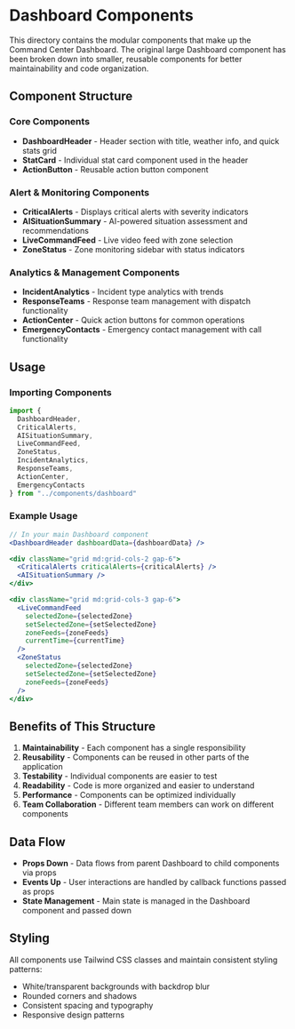 # Dashboard Components

This directory contains the modular components that make up the Command Center Dashboard. The original large Dashboard component has been broken down into smaller, reusable components for better maintainability and code organization.

## Component Structure

### Core Components

- **DashboardHeader** - Header section with title, weather info, and quick stats grid
- **StatCard** - Individual stat card component used in the header
- **ActionButton** - Reusable action button component

### Alert & Monitoring Components

- **CriticalAlerts** - Displays critical alerts with severity indicators
- **AISituationSummary** - AI-powered situation assessment and recommendations
- **LiveCommandFeed** - Live video feed with zone selection
- **ZoneStatus** - Zone monitoring sidebar with status indicators

### Analytics & Management Components

- **IncidentAnalytics** - Incident type analytics with trends
- **ResponseTeams** - Response team management with dispatch functionality
- **ActionCenter** - Quick action buttons for common operations
- **EmergencyContacts** - Emergency contact management with call functionality

## Usage

### Importing Components

```jsx
import {
  DashboardHeader,
  CriticalAlerts,
  AISituationSummary,
  LiveCommandFeed,
  ZoneStatus,
  IncidentAnalytics,
  ResponseTeams,
  ActionCenter,
  EmergencyContacts
} from "../components/dashboard"
```

### Example Usage

```jsx
// In your main Dashboard component
<DashboardHeader dashboardData={dashboardData} />

<div className="grid md:grid-cols-2 gap-6">
  <CriticalAlerts criticalAlerts={criticalAlerts} />
  <AISituationSummary />
</div>

<div className="grid md:grid-cols-3 gap-6">
  <LiveCommandFeed 
    selectedZone={selectedZone}
    setSelectedZone={setSelectedZone}
    zoneFeeds={zoneFeeds}
    currentTime={currentTime}
  />
  <ZoneStatus 
    selectedZone={selectedZone}
    setSelectedZone={setSelectedZone}
    zoneFeeds={zoneFeeds}
  />
</div>
```

## Benefits of This Structure

1. **Maintainability** - Each component has a single responsibility
2. **Reusability** - Components can be reused in other parts of the application
3. **Testability** - Individual components are easier to test
4. **Readability** - Code is more organized and easier to understand
5. **Performance** - Components can be optimized individually
6. **Team Collaboration** - Different team members can work on different components

## Data Flow

- **Props Down** - Data flows from parent Dashboard to child components via props
- **Events Up** - User interactions are handled by callback functions passed as props
- **State Management** - Main state is managed in the Dashboard component and passed down

## Styling

All components use Tailwind CSS classes and maintain consistent styling patterns:
- White/transparent backgrounds with backdrop blur
- Rounded corners and shadows
- Consistent spacing and typography
- Responsive design patterns 